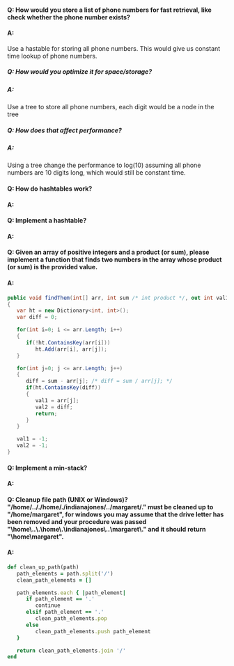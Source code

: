 #### Q: How would you store a list of phone numbers for fast retrieval, like check whether the phone number exists?
#### A:
Use a hastable for storing all phone numbers. This would give us constant time lookup of phone numbers.

##### Q: How would you optimize it for space/storage?
##### A:
Use a tree to store all phone numbers, each digit would be a node in the tree

##### Q: How does that affect performance?
##### A:
Using a tree change the performance to log(10) assuming all phone numbers are 10 digits long, which would still be constant time.

#### Q: How do hashtables work?
#### A:

#### Q: Implement a hashtable?
#### A: 

#### Q: Given an array of positive integers and a product (or sum), please implement a function that finds two numbers in the array whose product (or sum) is the provided value.
#### A: 

```csharp
public void findThem(int[] arr, int sum /* int product */, out int val1, out int val2)
{
   var ht = new Dictionary<int, int>();
   var diff = 0;

   for(int i=0; i <= arr.Length; i++)
   {
      if(!ht.ContainsKey(arr[i]))
         ht.Add(arr[i], arr[j]);
   }

   for(int j=0; j <= arr.Length; j++)
   {
      diff = sum - arr[j]; /* diff = sum / arr[j]; */
      if(ht.ContainsKey(diff))
      {
         val1 = arr[j];
         val2 = diff;
         return;
      }
   }

   val1 = -1;
   val2 = -1;
}
```


#### Q: Implement a min-stack?
#### A:

#### Q: Cleanup file path (UNIX or Windows)? "/home/.././home/./indianajones/../margaret/." must be cleaned up to "/home/margaret", for windows you may assume that the drive letter has been removed and your procedure was passed "\\home\\..\\.\\home\\.\\indianajones\\..\\margaret\\." and it should return "\\home\\margaret".
#### A:

```ruby
def clean_up_path(path)
   path_elements = path.split('/')
   clean_path_elements = []

   path_elements.each { |path_element|
      if path_element == '.'
         continue
      elsif path_element == '.'
         clean_path_elements.pop
      else
         clean_path_elements.push path_element
   }

   return clean_path_elements.join '/'
end
```